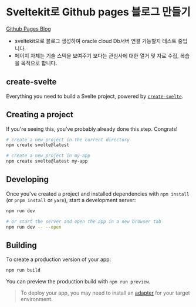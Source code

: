 # Sveltekit로 Github pages 블로그 만들기

[Github Pages Blog](https://ls2life.github.io/ls2git)

- sveltekit으로 블로그 생성하여 oracle cloud Db서버 연결 가능할지 테스트 중입니다.
- 페이지 자체는 기술 스텍을 보여주기 보다는 관심사에 대한 열거 및 자료 수집, 복습을 목적으로 합니다.

## create-svelte

Everything you need to build a Svelte project, powered by [`create-svelte`](https://github.com/sveltejs/kit/tree/master/packages/create-svelte).

## Creating a project

If you're seeing this, you've probably already done this step. Congrats!

```bash
# create a new project in the current directory
npm create svelte@latest

# create a new project in my-app
npm create svelte@latest my-app
```

## Developing

Once you've created a project and installed dependencies with `npm install` (or `pnpm install` or `yarn`), start a development server:

```bash
npm run dev

# or start the server and open the app in a new browser tab
npm run dev -- --open
```

## Building

To create a production version of your app:

```bash
npm run build
```

You can preview the production build with `npm run preview`.

> To deploy your app, you may need to install an [adapter](https://kit.svelte.dev/docs/adapters) for your target environment.
